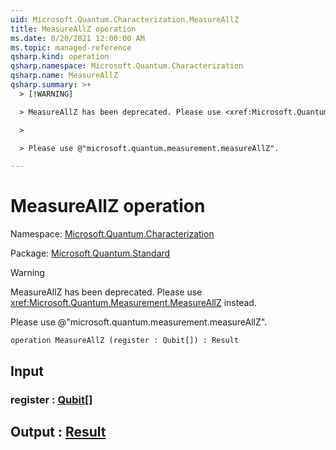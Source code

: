 ```yaml
---
uid: Microsoft.Quantum.Characterization.MeasureAllZ
title: MeasureAllZ operation
ms.date: 8/20/2021 12:00:00 AM
ms.topic: managed-reference
qsharp.kind: operation
qsharp.namespace: Microsoft.Quantum.Characterization
qsharp.name: MeasureAllZ
qsharp.summary: >+
  > [!WARNING]

  > MeasureAllZ has been deprecated. Please use <xref:Microsoft.Quantum.Measurement.MeasureAllZ> instead.

  >

  > Please use @"microsoft.quantum.measurement.measureAllZ".

---
```


# MeasureAllZ operation

Namespace: [Microsoft.Quantum.Characterization](xref:Microsoft.Quantum.Characterization)

Package: [Microsoft.Quantum.Standard](https://nuget.org/packages/Microsoft.Quantum.Standard)


> [!WARNING]
> MeasureAllZ has been deprecated. Please use <xref:Microsoft.Quantum.Measurement.MeasureAllZ> instead.
>
> Please use @"microsoft.quantum.measurement.measureAllZ".



```qsharp
operation MeasureAllZ (register : Qubit[]) : Result
```


## Input

### register : [Qubit](xref:microsoft.quantum.qsharp.valueliterals#qubit-literals)[]





## Output : [Result](xref:microsoft.quantum.qsharp.valueliterals#result-literal)

